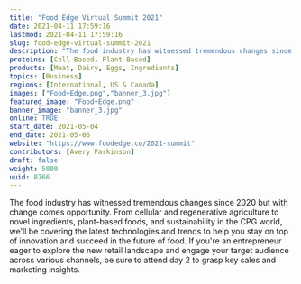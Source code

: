 ```yaml
---
title: "Food Edge Virtual Summit 2021"
date: 2021-04-11 17:59:16
lastmod: 2021-04-11 17:59:16
slug: food-edge-virtual-summit-2021
description: "The food industry has witnessed tremendous changes since 2020 but with change comes opportunity. From cellular and regenerative agriculture to novel ingredients, plant-based foods, and sustainability in the CPG world, we'll be covering the latest technologies and trends to help you stay on top of innovation and succeed in the future of food. If you're an entrepreneur eager to explore the new retail landscape and engage your target audience across various channels, be sure to attend day 2 to grasp key sales and marketing insights."
proteins: [Cell-Based, Plant-Based]
products: [Meat, Dairy, Eggs, Ingredients]
topics: [Business]
regions: [International, US & Canada]
images: ["Food+Edge.png","banner_3.jpg"]
featured_image: "Food+Edge.png"
banner_image: "banner_3.jpg"
online: TRUE
start_date: 2021-05-04
end_date: 2021-05-06
website: "https://www.foodedge.co/2021-summit"
contributors: [Avery Parkinson]
draft: false
weight: 5000
uuid: 8766
---
```

The food industry has witnessed tremendous changes since 2020 but with
change comes opportunity. From cellular and regenerative agriculture to
novel ingredients, plant-based foods, and sustainability in the CPG
world, we\'ll be covering the latest technologies and trends to help you
stay on top of innovation and succeed in the future of food. If you\'re
an entrepreneur eager to explore the new retail landscape and engage
your target audience across various channels, be sure to attend day 2 to
grasp key sales and marketing insights.
